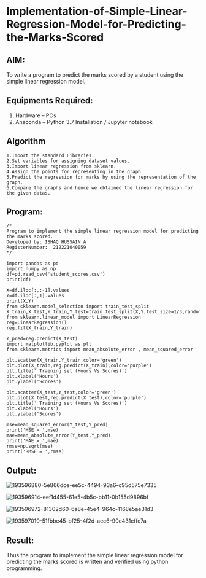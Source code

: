 # Implementation-of-Simple-Linear-Regression-Model-for-Predicting-the-Marks-Scored

## AIM:
To write a program to predict the marks scored by a student using the simple linear regression model.

## Equipments Required:
1. Hardware – PCs
2. Anaconda – Python 3.7 Installation / Jupyter notebook

## Algorithm    
```
1.Import the standard Libraries.
2.Set variables for assigning dataset values.
3.Import linear regression from sklearn.
4.Assign the points for representing in the graph
5.Predict the regression for marks by using the representation of the graph.
6.Compare the graphs and hence we obtained the linear regression for the given datas.
```

## Program:
```
/*
Program to implement the simple linear regression model for predicting the marks scored.
Developed by: ISHAQ HUSSAIN A
RegisterNumber:  212221040059
*/
```
```
import pandas as pd
import numpy as np
df=pd.read_csv('student_scores.csv')
print(df)

X=df.iloc[:,:-1].values
Y=df.iloc[:,1].values
print(X,Y)
from sklearn.model_selection import train_test_split
X_train,X_test,Y_train,Y_test=train_test_split(X,Y,test_size=1/3,random_state=0)
from sklearn.linear_model import LinearRegression
reg=LinearRegression()
reg.fit(X_train,Y_train)

Y_pred=reg.predict(X_test)
import matplotlib.pyplot as plt
from sklearn.metrics import mean_absolute_error , mean_squared_error

plt.scatter(X_train,Y_train,color='green')
plt.plot(X_train,reg.predict(X_train),color='purple')
plt.title(' Training set (Hours Vs Scores)')
plt.xlabel('Hours')
plt.ylabel('Scores')

plt.scatter(X_test,Y_test,color='green')
plt.plot(X_test,reg.predict(X_test),color='purple')
plt.title(' Training set (Hours Vs Scores)')
plt.xlabel('Hours')
plt.ylabel('Scores')

mse=mean_squared_error(Y_test,Y_pred)
print('MSE = ',mse)
mae=mean_absolute_error(Y_test,Y_pred)
print('MAE = ',mae)
rmse=np.sqrt(mse)
print('RMSE = ',rmse)
```

## Output:
![193596880-5e866dce-ee5c-4494-93a6-c95d575e7335](https://user-images.githubusercontent.com/94170892/193614318-3db3e6dd-cac1-4308-9e46-aadee0dc41dc.png)

![193596914-eef1d455-61e5-4b5c-bb11-0b155d9896bf](https://user-images.githubusercontent.com/94170892/193614343-f22e4677-fc4d-4542-8dca-b03ab372ae49.png)

![193596972-81302d60-6a8e-45e4-964c-1168e5ae31d3](https://user-images.githubusercontent.com/94170892/193614384-9f3c3f64-e388-4f36-bc8f-2847b776bb36.png)

![193597010-51fbbe45-bf25-4f2d-aec6-90c431effc7a](https://user-images.githubusercontent.com/94170892/193614424-5e9bb6d7-ea59-409a-9880-b67492c420bd.png)


## Result:
Thus the program to implement the simple linear regression model for predicting the marks scored is written and verified using python programming.
